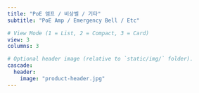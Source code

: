 ```yaml
---
title: "PoE 앰프 / 비상벨 / 기타"
subtitle: "PoE Amp / Emergency Bell / Etc"

# View Mode (1 = List, 2 = Compact, 3 = Card)
view: 3
columns: 3

# Optional header image (relative to `static/img/` folder).
cascade:
  header:
    image: "product-header.jpg"
---
```

